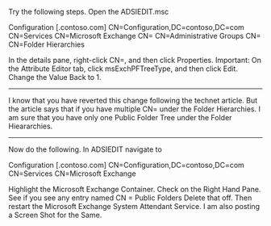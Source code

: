 <!-- TITLE: Public Folders Multiple Mapi Public Folder Trees Were Found -->

Try the following steps.
Open the ADSIEDIT.msc

Configuration [<domainController>.contoso.com] 
CN=Configuration,DC=contoso,DC=com 
CN=Services 
CN=Microsoft Exchange 
CN=<OrganizationName> 
CN=Administrative Groups 
CN=<AdministrativeGroupName> 
CN=Folder Hierarchies 

In the details pane, right-click CN=<PublicFoldersTree>, and then click Properties. 
Important: 
On the Attribute Editor tab, click msExchPFTreeType, and then click Edit. 
Change the Value Back to 1.



-----


I know that you have reverted this change following the technet article.
But the article says that if you have multiple CN=<PublicFoldersTree> under the Folder Hierarchies.
I am sure that you have only one Public Folder Tree under the Folder Hieararchies.


-----



Now do the following.
In ADSIEDIT navigate to

Configuration [<domainController>.contoso.com] 
CN=Configuration,DC=contoso,DC=com 
CN=Services 
CN=Microsoft Exchange 

Highlight the Microsoft Exchange Container.
Check on the Right Hand Pane.
See if you see any entry named CN = Public Folders
Delete that off.
Then restart the Microsoft Exchange System Attendant Service.
I am also posting a Screen Shot for the Same.